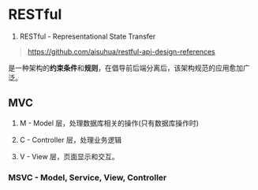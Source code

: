 # RESTful

1. RESTful - Representational State Transfer

> https://github.com/aisuhua/restful-api-design-references

是一种架构的**约束条件**和**规则**，在倡导前后端分离后，该架构规范的应⽤愈加⼴泛。

## MVC

1. M - Model 层，处理数据库相关的操作(只有数据库操作时)

2. C - Controller 层，处理业务逻辑

3. V - View 层，页面显示和交互。

### MSVC - Model, Service, View, Controller
